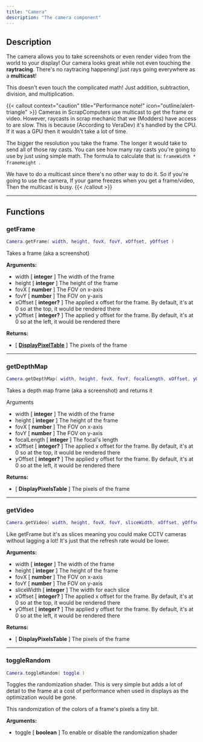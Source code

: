 ```yaml
---
title: "Camera"
description: "The camera component"
---
```


## Description

The camera allows you to take screenshots or even render video from the world to your display! Our camera looks great while not even touching the **raytracing**. There's no raytracing happening! just rays going everywhere as a **multicast**!

This doesn't even touch the complicated math! Just addition, subtraction, division, and multiplication.

{{< callout context="caution" title="Performance note!" icon="outline/alert-triangle" >}}
Cameras in ScrapComputers use multicast to get the frame or video. However, raycasts in scrap mechanic that we (Modders) have access to are slow. This is because (According to VeraDev) it's handled by the CPU. If it was a GPU then it wouldn't take a lot of time.

The bigger the resolution you take the frame. The longer it would take to send all of those ray casts. You can see how many ray casts you're going to use by just using simple math. The formula to calculate that is: `frameWidth * frameHeight `.

We have to do a multicast since there's no other way to do it. So if you're going to use the camera, If your game freezes when you get a frame/video, Then the multicast is busy.
{{< /callout >}}

---

## Functions

### getFrame

```lua
Camera.getFrame( width, height, fovX, fovY, xOffset, yOffset )
```

Takes a frame (aka a screenshot)

**Arguments:**
- width [ **integer** ] The width of the frame
- height [ **integer** ] The height of the frame
- fovX [ **number** ] The FOV on x-axis
- fovY [ **number** ] The FOV on y-axis
- xOffset [ **integer?** ] The applied x offset for the frame. By default, it's at 0 so at the top, it would be rendered there
- yOffset [ **integer?** ] The applied y offset for the frame. By default, it's at 0 so at the left, it would be rendered there

**Returns:**
- [ **[DisplayPixelTable](/docs/lua-api/components/display/#pixeltable)** ] The pixels of the frame

---

### getDepthMap

```lua
Camera.getDepthMap( width, height, fovX, fovY, focalLength, xOffset, yOffset )
```

Takes a depth map frame (aka a screenshot) and returns it

Arguments
- width [ **integer** ] The width of the frame
- height [ **integer** ] The height of the frame
- fovX [ **number** ] The FOV on x-axis
- fovY [ **number** ] The FOV on y-axis
- focalLength [ **integer** ] The focal's length
- xOffset [ **integer?** ] The applied x offset for the frame. By default, it's at 0 so at the top, it would be rendered there
- yOffset [ **integer?** ] The applied y offset for the frame. By default, it's at 0 so at the left, it would be rendered there

**Returns:**
- [ **DisplayPixelsTable** ] The pixels of the frame

---

### getVideo

```lua
Camera.getVideo( width, height, fovX, fovY, sliceWidth, xOffset, yOffset )
```

Like getFrame but it's as slices meaning you could make CCTV cameras without lagging a lot! It's just that the refresh rate would be lower.

**Arguments:**
- width [ **integer** ] The width of the frame
- height [ **integer** ] The height of the frame
- fovX [ **number** ] The FOV on x-axis
- fovY [ **number** ] The FOV on y-axis
- sliceWidth [ **integer** ] The width for each slice
- xOffset [ **integer?** ] The applied x offset for the frame. By default, it's at 0 so at the top, it would be rendered there
- yOffset [ **integer?** ] The applied y offset for the frame. By default, it's at 0 so at the left, it would be rendered there

**Returns:**
- [ **DisplayPixelsTable** ] The pixels of the frame

---

### toggleRandom

```lua
Camera.toggleRandom( toggle )
```

Toggles the randomization shader. This is very simple but adds a lot of detail to the frame at a cost of performance when used in displays as the optimization would be gone.

This randomization of the colors of a frame's pixels a tiny bit.

**Arguments:**
- toggle [ **boolean** ] To enable or disable the randomization shader
